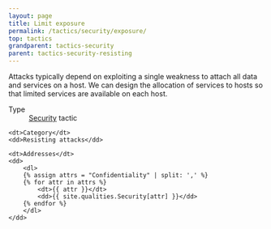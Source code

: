 ```yaml
---
layout: page
title: Limit exposure
permalink: /tactics/security/exposure/
top: tactics
grandparent: tactics-security
parent: tactics-security-resisting
---
```


Attacks typically depend on exploiting a single weakness to attach all data and services on a host. We can design the allocation of services to hosts so that
limited services are available on each host.

<dl>
    <dt>Type</dt>
    <dd><a href="{{ '/quality/security/' | relative_url }}">Security</a> tactic</dd>
    
    <dt>Category</dt>
    <dd>Resisting attacks</dd>
    
    <dt>Addresses</dt>
    <dd>
        <dl>
        {% assign attrs = "Confidentiality" | split: ',' %}
        {% for attr in attrs %}
            <dt>{{ attr }}</dt>
            <dd>{{ site.qualities.Security[attr] }}</dd>
        {% endfor %}
        </dl>
    </dd>
</dl>

